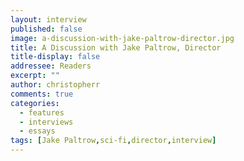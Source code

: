 ```yaml
---
layout: interview
published: false
image: a-discussion-with-jake-paltrow-director.jpg
title: A Discussion with Jake Paltrow, Director
title-display: false
addressee: Readers
excerpt: ""
author: christopherr
comments: true
categories:
  - features
  - interviews
  - essays
tags: [Jake Paltrow,sci-fi,director,interview]
---
```



